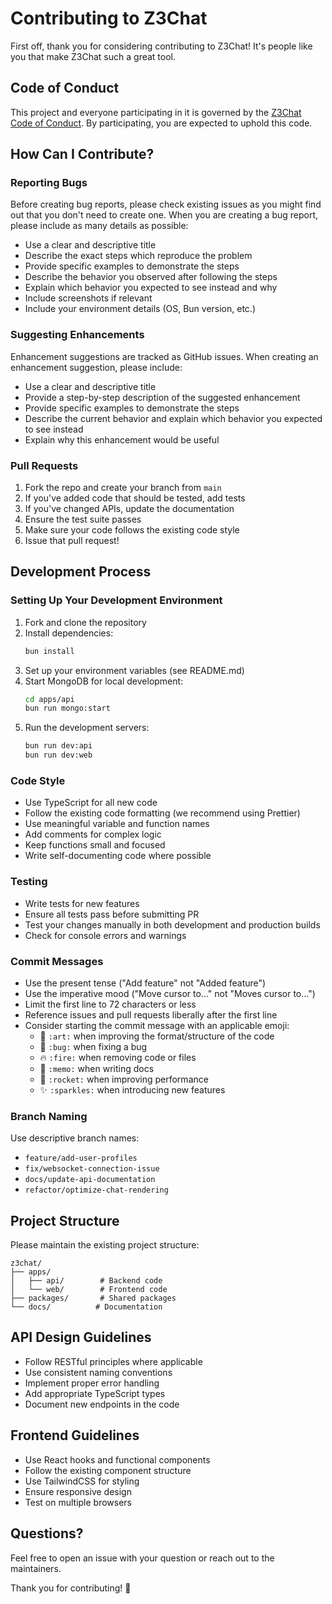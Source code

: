 # Contributing to Z3Chat

First off, thank you for considering contributing to Z3Chat! It's people like you that make Z3Chat such a great tool.

## Code of Conduct

This project and everyone participating in it is governed by the [Z3Chat Code of Conduct](CODE_OF_CONDUCT.md). By participating, you are expected to uphold this code.

## How Can I Contribute?

### Reporting Bugs

Before creating bug reports, please check existing issues as you might find out that you don't need to create one. When you are creating a bug report, please include as many details as possible:

- Use a clear and descriptive title
- Describe the exact steps which reproduce the problem
- Provide specific examples to demonstrate the steps
- Describe the behavior you observed after following the steps
- Explain which behavior you expected to see instead and why
- Include screenshots if relevant
- Include your environment details (OS, Bun version, etc.)

### Suggesting Enhancements

Enhancement suggestions are tracked as GitHub issues. When creating an enhancement suggestion, please include:

- Use a clear and descriptive title
- Provide a step-by-step description of the suggested enhancement
- Provide specific examples to demonstrate the steps
- Describe the current behavior and explain which behavior you expected to see instead
- Explain why this enhancement would be useful

### Pull Requests

1. Fork the repo and create your branch from `main`
2. If you've added code that should be tested, add tests
3. If you've changed APIs, update the documentation
4. Ensure the test suite passes
5. Make sure your code follows the existing code style
6. Issue that pull request!

## Development Process

### Setting Up Your Development Environment

1. Fork and clone the repository
2. Install dependencies:
   ```bash
   bun install
   ```
3. Set up your environment variables (see README.md)
4. Start MongoDB for local development:
   ```bash
   cd apps/api
   bun run mongo:start
   ```
5. Run the development servers:
   ```bash
   bun run dev:api
   bun run dev:web
   ```

### Code Style

- Use TypeScript for all new code
- Follow the existing code formatting (we recommend using Prettier)
- Use meaningful variable and function names
- Add comments for complex logic
- Keep functions small and focused
- Write self-documenting code where possible

### Testing

- Write tests for new features
- Ensure all tests pass before submitting PR
- Test your changes manually in both development and production builds
- Check for console errors and warnings

### Commit Messages

- Use the present tense ("Add feature" not "Added feature")
- Use the imperative mood ("Move cursor to..." not "Moves cursor to...")
- Limit the first line to 72 characters or less
- Reference issues and pull requests liberally after the first line
- Consider starting the commit message with an applicable emoji:
  - 🎨 `:art:` when improving the format/structure of the code
  - 🐛 `:bug:` when fixing a bug
  - 🔥 `:fire:` when removing code or files
  - 📝 `:memo:` when writing docs
  - 🚀 `:rocket:` when improving performance
  - ✨ `:sparkles:` when introducing new features

### Branch Naming

Use descriptive branch names:

- `feature/add-user-profiles`
- `fix/websocket-connection-issue`
- `docs/update-api-documentation`
- `refactor/optimize-chat-rendering`

## Project Structure

Please maintain the existing project structure:

```
z3chat/
├── apps/
│   ├── api/        # Backend code
│   └── web/        # Frontend code
├── packages/       # Shared packages
└── docs/          # Documentation
```

## API Design Guidelines

- Follow RESTful principles where applicable
- Use consistent naming conventions
- Implement proper error handling
- Add appropriate TypeScript types
- Document new endpoints in the code

## Frontend Guidelines

- Use React hooks and functional components
- Follow the existing component structure
- Use TailwindCSS for styling
- Ensure responsive design
- Test on multiple browsers

## Questions?

Feel free to open an issue with your question or reach out to the maintainers.

Thank you for contributing! 🎉

